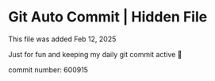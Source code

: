 # Git Auto Commit | Hidden File

This file was added Feb 12, 2025

Just for fun and keeping my daily git commit active 🤪

commit number: 600915
